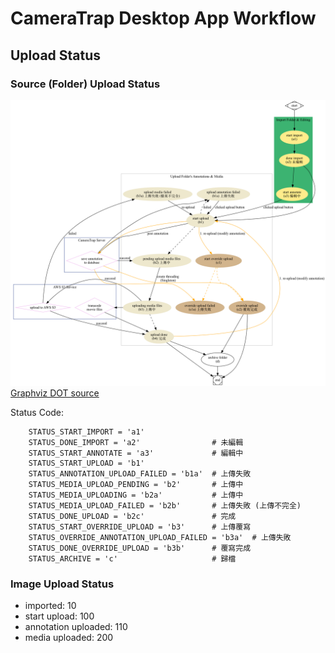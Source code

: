 # CameraTrap Desktop App Workflow

## Upload Status

### Source (Folder) Upload Status

![upload-status](./upload-status-flow_220719.png)
[Graphviz DOT source](./upload-status-flow.dot)

Status Code:

```
    STATUS_START_IMPORT = 'a1'
    STATUS_DONE_IMPORT = 'a2'                # 未編輯
    STATUS_START_ANNOTATE = 'a3'             # 編輯中
    STATUS_START_UPLOAD = 'b1'
    STATUS_ANNOTATION_UPLOAD_FAILED = 'b1a'  # 上傳失敗
    STATUS_MEDIA_UPLOAD_PENDING = 'b2'       # 上傳中
    STATUS_MEDIA_UPLOADING = 'b2a'           # 上傳中
    STATUS_MEDIA_UPLOAD_FAILED = 'b2b'       # 上傳失敗 (上傳不完全)
    STATUS_DONE_UPLOAD = 'b2c'               # 完成
    STATUS_START_OVERRIDE_UPLOAD = 'b3'      # 上傳覆寫
    STATUS_OVERRIDE_ANNOTATION_UPLOAD_FAILED = 'b3a'  # 上傳失敗
    STATUS_DONE_OVERRIDE_UPLOAD = 'b3b'      # 覆寫完成
    STATUS_ARCHIVE = 'c'                     # 歸檔
```

### Image Upload Status

- imported: 10
- start upload: 100
- annotation uploaded: 110
- media uploaded: 200
